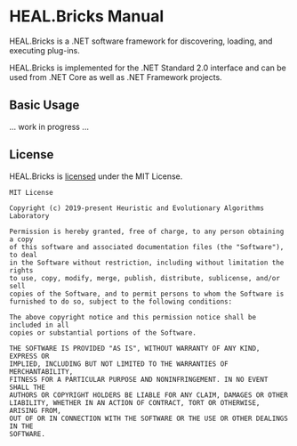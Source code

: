 # HEAL.Bricks Manual
HEAL.Bricks is a .NET software framework for discovering, loading, and executing plug-ins.

HEAL.Bricks is implemented for the .NET Standard 2.0 interface and can be used from .NET Core as well as .NET Framework projects.


## Basic Usage
... work in progress ...


## License
HEAL.Bricks is [licensed](../LICENSE.txt) under the MIT License.

```
MIT License

Copyright (c) 2019-present Heuristic and Evolutionary Algorithms Laboratory

Permission is hereby granted, free of charge, to any person obtaining a copy
of this software and associated documentation files (the "Software"), to deal
in the Software without restriction, including without limitation the rights
to use, copy, modify, merge, publish, distribute, sublicense, and/or sell
copies of the Software, and to permit persons to whom the Software is
furnished to do so, subject to the following conditions:

The above copyright notice and this permission notice shall be included in all
copies or substantial portions of the Software.

THE SOFTWARE IS PROVIDED "AS IS", WITHOUT WARRANTY OF ANY KIND, EXPRESS OR
IMPLIED, INCLUDING BUT NOT LIMITED TO THE WARRANTIES OF MERCHANTABILITY,
FITNESS FOR A PARTICULAR PURPOSE AND NONINFRINGEMENT. IN NO EVENT SHALL THE
AUTHORS OR COPYRIGHT HOLDERS BE LIABLE FOR ANY CLAIM, DAMAGES OR OTHER
LIABILITY, WHETHER IN AN ACTION OF CONTRACT, TORT OR OTHERWISE, ARISING FROM,
OUT OF OR IN CONNECTION WITH THE SOFTWARE OR THE USE OR OTHER DEALINGS IN THE
SOFTWARE.
```